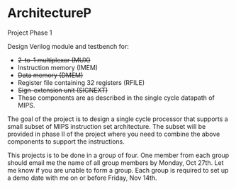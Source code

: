 ArchitectureP
=============

Project Phase 1

Design Verilog module and testbench for:

* ~~2-to-1 multiplexor (MUX)~~
* Instruction memory (IMEM)
* ~~Data memory (DMEM)~~
* Register file containing 32 registers (RFILE)
* ~~Sign-extension unit (SIGNEXT)~~
* These components are as described in the single cycle datapath of MIPS.

The goal of the project is to design a single cycle processor that supports a small subset of MIPS instruction set architecture. The subset will be provided in phase II of the project where you need to combine the above components to support the instructions.

This projects is to be done in a group of four. One member from each group should email me the name of all group members by Monday, Oct 27th. Let me know if you are unable to form a group. Each group is required to set up a demo date with me on or before Friday, Nov 14th.
